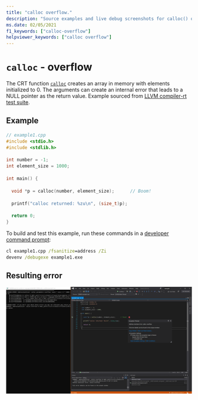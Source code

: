 ```yaml
---
title: "calloc overflow."
description: "Source examples and live debug screenshots for calloc() overflow errors."
ms.date: 02/05/2021
f1_keywords: ["calloc-overflow"]
helpviewer_keywords: ["calloc overflow"]
---
```


# `calloc` - overflow

The CRT function [`calloc`](../c-runtime-library/reference/calloc.md) creates an array in memory with elements initialized to 0. The arguments can create an internal error that leads to a NULL pointer as the return value. Example sourced from [LLVM compiler-rt test suite](https://github.com/llvm/llvm-project/tree/main/compiler-rt/test/asan/TestCases).

## Example

```cpp
// example1.cpp
#include <stdio.h>
#include <stdlib.h>

int number = -1;
int element_size = 1000;

int main() {

  void *p = calloc(number, element_size);      // Boom!

  printf("calloc returned: %zu\n", (size_t)p);

  return 0;
}
```

To build and test this example, run these commands in a [developer command prompt](../build/building-on-the-command-line.md#developer_command_prompt_shortcuts):

```cmd
cl example1.cpp /fsanitize=address /Zi
devenv /debugexe example1.exe
```

## Resulting error

![example1](SRC_CODE/calloc-overflow/example1.PNG)
